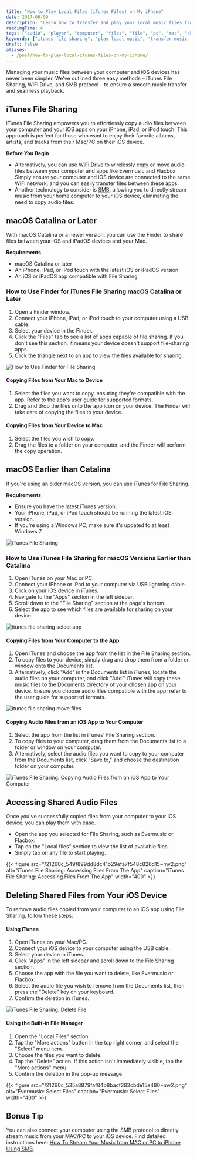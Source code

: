 ```yaml
---
title: "How to Play Local Files (iTunes Files) on My iPhone"
date: 2017-06-09
description: "Learn how to transfer and play your local music files from your computer to iPhone using iTunes File Sharing, WiFi Drive, or SMB."
readingTime: 4
tags: ["audio", "player", "computer", "files", "file", "pc", "mac", "sharing", "iPhone", "local", "usb", "transfer", "import", "FLAC", "cable", "itunes", "move", "copy", "finder", "iTunes", "FileSharing", "MP3"]
keywords: ["itunes file sharing", "play local music", "transfer music to iphone", "copy files to ios", "mac to iphone audio", "local files on iphone", "evermusic", "flacbox", "music player", "file sharing", "wifi drive", "smb music streaming", "iphone music app", "import music to ios"]
draft: false
aliases:
  - /post/how-to-play-local-itunes-files-on-my-iphone/
---
```


Managing your music files between your computer and iOS devices has never been simpler. We've outlined three easy methods – iTunes File Sharing, WiFi Drive, and SMB protocol – to ensure a smooth music transfer and seamless playback.

## iTunes File Sharing

iTunes File Sharing empowers you to effortlessly copy audio files between your computer and your iOS apps on your iPhone, iPad, or iPod touch. This approach is perfect for those who want to enjoy their favorite albums, artists, and tracks from their Mac/PC on their iOS device.

**Before You Begin**

- Alternatively, you can use [WiFi Drive](https://www.everappz.com/post/how-to-transfer-music-from-computer-to-iphone-without-itunes) to wirelessly copy or move audio files between your computer and apps like Evermusic and Flacbox. Simply ensure your computer and iOS device are connected to the same WiFi network, and you can easily transfer files between these apps.
- Another technology to consider is [SMB](https://www.everappz.com/post/stream-your-music-from-mac-or-pc-to-iphone-using-smb), allowing you to directly stream music from your home computer to your iOS device, eliminating the need to copy audio files.

## macOS Catalina or Later

With macOS Catalina or a newer version, you can use the Finder to share files between your iOS and iPadOS devices and your Mac.

**Requirements**  

- macOS Catalina or later
- An iPhone, iPad, or iPod touch with the latest iOS or iPadOS version
- An iOS or iPadOS app compatible with File Sharing

### How to Use Finder for iTunes File Sharing macOS Catalina or Later

1. Open a Finder window.
2. Connect your iPhone, iPad, or iPod touch to your computer using a USB cable.
3. Select your device in the Finder.
4. Click the "Files" tab to see a list of apps capable of file sharing. If you don't see this section, it means your device doesn't support file-sharing apps.
5. Click the triangle next to an app to view the files available for sharing.

![How to Use Finder for File Sharing](21260c_ff2f6bb6f8674f598e0697e64594f707~mv2.png)

#### Copying Files from Your Mac to Device

1. Select the files you want to copy, ensuring they're compatible with the app. Refer to the app's user guide for supported formats.
2. Drag and drop the files onto the app icon on your device. The Finder will take care of copying the files to your device.

#### Copying Files from Your Device to Mac

1. Select the files you wish to copy.
2. Drag the files to a folder on your computer, and the Finder will perform the copy operation.

## macOS Earlier than Catalina

If you're using an older macOS version, you can use iTunes for File Sharing.

**Requirements**  

- Ensure you have the latest iTunes version.
- Your iPhone, iPad, or iPod touch should be running the latest iOS version.
- If you're using a Windows PC, make sure it's updated to at least Windows 7.

![iTunes File Sharing](21260c_deca296b9fe34c50bec8717646da7b34~mv2.png)

### How to Use iTunes File Sharing for macOS Versions Earlier than Catalina 

1. Open iTunes on your Mac or PC.
2. Connect your iPhone or iPad to your computer via USB lightning cable.
3. Click on your iOS device in iTunes.
4. Navigate to the "Apps" section in the left sidebar.
5. Scroll down to the "File Sharing" section at the page's bottom.
6. Select the app to see which files are available for sharing on your device.

![itunes file sharing select app](21260c_5af90f153a0949e9914130b7c7c8fccc~mv2.png)

#### Copying Files from Your Computer to the App   

1. Open iTunes and choose the app from the list in the File Sharing section.
2. To copy files to your device, simply drag and drop them from a folder or window onto the Documents list.
3. Alternatively, click "Add" in the Documents list in iTunes, locate the audio files on your computer, and click "Add." iTunes will copy these music files to the Documents directory of your chosen app on your device. Ensure you choose audio files compatible with the app; refer to the user guide for supported formats.

![itunes file sharing move files](21260c_3c8f3a4e03c8475ab183e33ff4c964ea~mv2.png)

#### Copying Audio Files from an iOS App to Your Computer   

1. Select the app from the list in iTunes' File Sharing section.
2. To copy files to your computer, drag them from the Documents list to a folder or window on your computer.
3. Alternatively, select the audio files you want to copy to your computer from the Documents list, click "Save to," and choose the destination folder on your computer.

![iTunes File Sharing: Copying Audio Files from an iOS App to Your Computer](21260c_18c02708dcc542489c2ec68842bc925b~mv2.png)

## Accessing Shared Audio Files   

Once you've successfully copied files from your computer to your iOS device, you can play them with ease.

- Open the app you selected for File Sharing, such as Evermusic or Flacbox.
- Tap on the "Local files" section to view the list of available files.
- Simply tap on any file to start playing.

{{< figure src="/21260c_549f899dd8dc41b29efa7f548c826d15~mv2.png" alt="iTunes File Sharing: Accessing Files From The App" caption="iTunes File Sharing: Accessing Files From The App" width="400" >}}

## Deleting Shared Files from Your iOS Device   

To remove audio files copied from your computer to an iOS app using File Sharing, follow these steps:

#### Using iTunes  

1. Open iTunes on your Mac/PC.
2. Connect your iOS device to your computer using the USB cable.
3. Select your device in iTunes.
4. Click "Apps" in the left sidebar and scroll down to the File Sharing section.
5. Choose the app with the file you want to delete, like Evermusic or Flacbox.
6. Select the audio file you wish to remove from the Documents list, then press the "Delete" key on your keyboard.
7. Confirm the deletion in iTunes.

![iTunes File Sharing: Delete File](21260c_1c6199eeac94435fa557b688c75c2fcd~mv2.png)

#### Using the Built-in File Manager  

1. Open the "Local Files" section.
2. Tap the "More actions" button in the top right corner, and select the "Select" menu item.
3. Choose the files you want to delete.
4. Tap the "Delete" action. If this action isn't immediately visible, tap the "More actions" menu.
5. Confirm the deletion in the pop-up message.

{{< figure src="/21260c_535a8879faf84b8bacf283cbde15e480~mv2.png" alt="Evermusic: Select Files" caption="Evermusic: Select Files" width="400" >}}

## Bonus Tip   

You can also connect your computer using the SMB protocol to directly stream music from your MAC/PC to your iOS device. Find detailed instructions here: [How To Stream Your Music from MAC or PC to iPhone Using SMB](https://www.everappz.com/post/stream-your-music-from-mac-or-pc-to-iphone-using-smb).
